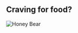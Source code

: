 ## Craving for food? 

![Honey Bear](https://github.com/wendyjaya/wendyjaya.github.io/blob/main/unnamed1.jpg)
